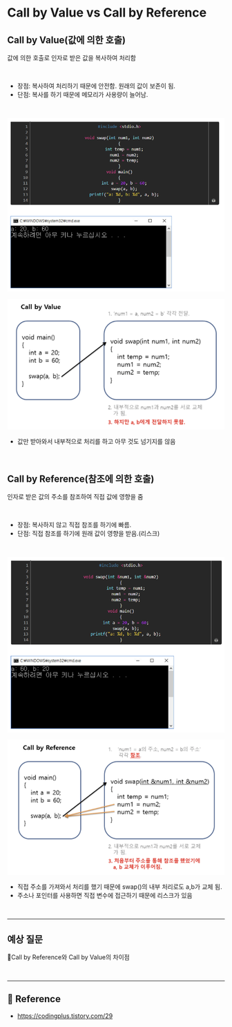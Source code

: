 # Call by Value vs Call by Reference

## Call by Value(값에 의한 호출)

값에 의한 호출로 인자로 받은 값을 복사하여 처리함

<br/>

- 장점: 복사하여 처리하기 때문에 안전함. 원래의 값이 보존이 됨.
- 단점: 복사를 하기 때문에 메모리가 사용량이 늘어남.

<br/>

![swap1](images/CallBy/swap1.PNG)

![swap2](images/CallBy/swap2.PNG)

- 값만 받아와서 내부적으로 처리를 하고 아무 것도 넘기지를 않음

<br/>

## Call by Reference(참조에 의한 호출)

인자로 받은 값의 주소를 참조하여 직접 값에 영향을 줌

<br/>

- 장점: 복사하지 않고 직접 참조를 하기에 빠름.
- 단점: 직접 참조를 하기에 원래 값이 영향을 받음.(리스크)

<br/>

![swap3](images/CallBy/swap3.PNG)

![swap4](images/CallBy/swap4.PNG)

- 직접 주소를 가져와서 처리를 했기 때문에 swap()의 내부 처리로도 a,b가 교체 됨.
- 주소나 포인터를 사용하면 직접 변수에 접근하기 때문에 리스크가 있음

<br/>

---

## 예상 질문

📌Call by Reference와 Call by Value의 차이점

<br/>

---

## 🔗 Reference

- https://codingplus.tistory.com/29
